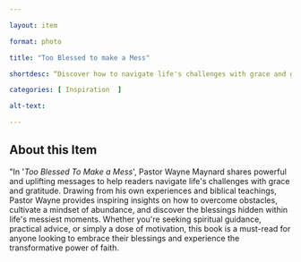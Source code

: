 ```yaml
--- 

layout: item 

format: photo 

title: "Too Blessed to make a Mess"

shortdesc: “Discover how to navigate life's challenges with grace and gratitude in the inspirational book "Too Blessed To Make a Mess" by Pastor Wayne Maynard."

categories: [ Inspiration  ]

alt-text:  

--- 
```


## About this Item 

"In '_Too Blessed To Make a Mess_', Pastor Wayne Maynard shares powerful and uplifting messages to help readers navigate life's challenges with grace and gratitude. Drawing from his own experiences and biblical teachings, Pastor Wayne provides inspiring insights on how to overcome obstacles, cultivate a mindset of abundance, and discover the blessings hidden within life's messiest moments. Whether you're seeking spiritual guidance, practical advice, or simply a dose of motivation, this book is a must-read for anyone looking to embrace their blessings and experience the transformative power of faith.
